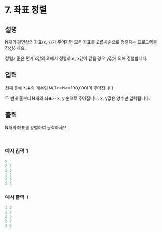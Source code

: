 # 7. 좌표 정렬

## 설명

N개의 평면상의 좌표(x, y)가 주어지면 모든 좌표를 오름차순으로 정렬하는 프로그램을 작성하세요.

정렬기준은 먼저 x값의 의해서 정렬하고, x값이 같을 경우 y값에 의해 정렬합니다.

## 입력

첫째 줄에 좌표의 개수인 N(3<=N<=100,000)이 주어집니다.

두 번째 줄부터 N개의 좌표가 x, y 순으로 주어집니다. x, y값은 양수만 입력됩니다.

## 출력

N개의 좌표를 정렬하여 출력하세요.

<br>

### 예시 입력 1

```java
5
2 7
1 3
1 2
2 5
3 6
```

### 예시 출력 1
```java
1 2
1 3
2 5
2 7
3 6
```